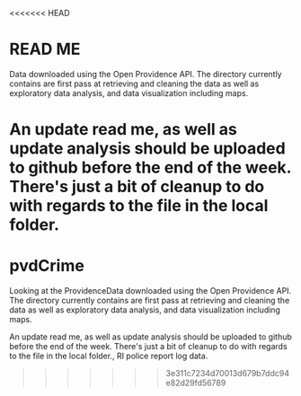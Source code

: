 <<<<<<< HEAD

# READ ME

Data downloaded using the Open Providence API. The directory currently contains are first pass at retrieving and cleaning the data as well as exploratory data analysis, and data visualization including maps.

An update read me, as well as update analysis should be uploaded to github before the end of the week. There's just a bit of cleanup to do with regards to the file in the local folder.
=======
# pvdCrime
Looking at the ProvidenceData downloaded using the Open Providence API. The directory currently contains are first pass at retrieving and cleaning the data as well as exploratory data analysis, and data visualization including maps.

An update read me, as well as update analysis should be uploaded to github before the end of the week. There's just a bit of cleanup to do with regards to the file in the local folder., RI police report log data.
>>>>>>> 3e311c7234d70013d679b7ddc94e82d29fd56789
